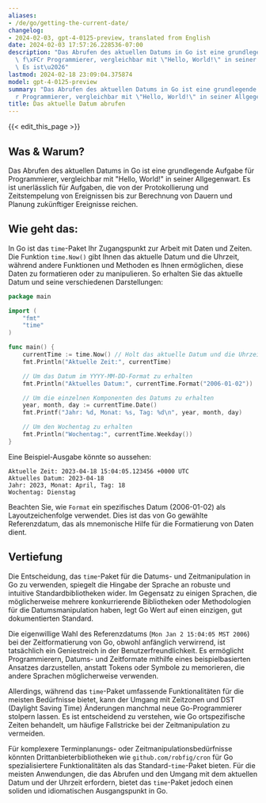 ```yaml
---
aliases:
- /de/go/getting-the-current-date/
changelog:
- 2024-02-03, gpt-4-0125-preview, translated from English
date: 2024-02-03 17:57:26.228536-07:00
description: "Das Abrufen des aktuellen Datums in Go ist eine grundlegende Aufgabe\
  \ f\xFCr Programmierer, vergleichbar mit \"Hello, World!\" in seiner Allgegenwart.\
  \ Es ist\u2026"
lastmod: 2024-02-18 23:09:04.375874
model: gpt-4-0125-preview
summary: "Das Abrufen des aktuellen Datums in Go ist eine grundlegende Aufgabe f\xFC\
  r Programmierer, vergleichbar mit \"Hello, World!\" in seiner Allgegenwart. Es ist\u2026"
title: Das aktuelle Datum abrufen
---
```


{{< edit_this_page >}}

## Was & Warum?

Das Abrufen des aktuellen Datums in Go ist eine grundlegende Aufgabe für Programmierer, vergleichbar mit "Hello, World!" in seiner Allgegenwart. Es ist unerlässlich für Aufgaben, die von der Protokollierung und Zeitstempelung von Ereignissen bis zur Berechnung von Dauern und Planung zukünftiger Ereignisse reichen.

## Wie geht das:

In Go ist das `time`-Paket Ihr Zugangspunkt zur Arbeit mit Daten und Zeiten. Die Funktion `time.Now()` gibt Ihnen das aktuelle Datum und die Uhrzeit, während andere Funktionen und Methoden es Ihnen ermöglichen, diese Daten zu formatieren oder zu manipulieren. So erhalten Sie das aktuelle Datum und seine verschiedenen Darstellungen:

```go
package main

import (
	"fmt"
	"time"
)

func main() {
	currentTime := time.Now() // Holt das aktuelle Datum und die Uhrzeit
	fmt.Println("Aktuelle Zeit:", currentTime)

	// Um das Datum im YYYY-MM-DD-Format zu erhalten
	fmt.Println("Aktuelles Datum:", currentTime.Format("2006-01-02"))

	// Um die einzelnen Komponenten des Datums zu erhalten
	year, month, day := currentTime.Date()
	fmt.Printf("Jahr: %d, Monat: %s, Tag: %d\n", year, month, day)

	// Um den Wochentag zu erhalten
	fmt.Println("Wochentag:", currentTime.Weekday())
}
```

Eine Beispiel-Ausgabe könnte so aussehen:

```
Aktuelle Zeit: 2023-04-18 15:04:05.123456 +0000 UTC
Aktuelles Datum: 2023-04-18
Jahr: 2023, Monat: April, Tag: 18
Wochentag: Dienstag
```

Beachten Sie, wie `Format` ein spezifisches Datum (2006-01-02) als Layoutzeichenfolge verwendet. Dies ist das von Go gewählte Referenzdatum, das als mnemonische Hilfe für die Formatierung von Daten dient.

## Vertiefung

Die Entscheidung, das `time`-Paket für die Datums- und Zeitmanipulation in Go zu verwenden, spiegelt die Hingabe der Sprache an robuste und intuitive Standardbibliotheken wider. Im Gegensatz zu einigen Sprachen, die möglicherweise mehrere konkurrierende Bibliotheken oder Methodologien für die Datumsmanipulation haben, legt Go Wert auf einen einzigen, gut dokumentierten Standard.

Die eigenwillige Wahl des Referenzdatums (`Mon Jan 2 15:04:05 MST 2006`) bei der Zeitformatierung von Go, obwohl anfänglich verwirrend, ist tatsächlich ein Geniestreich in der Benutzerfreundlichkeit. Es ermöglicht Programmierern, Datums- und Zeitformate mithilfe eines beispielbasierten Ansatzes darzustellen, anstatt Tokens oder Symbole zu memorieren, die andere Sprachen möglicherweise verwenden.

Allerdings, während das `time`-Paket umfassende Funktionalitäten für die meisten Bedürfnisse bietet, kann der Umgang mit Zeitzonen und DST (Daylight Saving Time) Änderungen manchmal neue Go-Programmierer stolpern lassen. Es ist entscheidend zu verstehen, wie Go ortspezifische Zeiten behandelt, um häufige Fallstricke bei der Zeitmanipulation zu vermeiden.

Für komplexere Terminplanungs- oder Zeitmanipulationsbedürfnisse könnten Drittanbieterbibliotheken wie `github.com/robfig/cron` für Go spezialisiertere Funktionalitäten als das Standard-`time`-Paket bieten. Für die meisten Anwendungen, die das Abrufen und den Umgang mit dem aktuellen Datum und der Uhrzeit erfordern, bietet das `time`-Paket jedoch einen soliden und idiomatischen Ausgangspunkt in Go.
